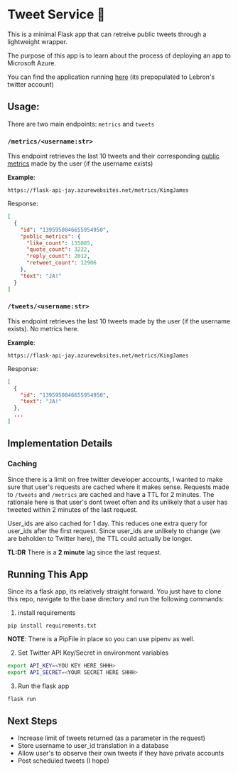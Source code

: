 # Tweet Service 🦉

This is a minimal Flask app that can retreive public tweets through a lightweight wrapper. 

The purpose of this app is to learn about the process of deploying an app to Microsoft Azure.

You can find the application running [here](https://flask-api-jay.azurewebsites.net/metrics/KingJames) (its prepopulated to Lebron's twitter account)


## Usage:

There are two main endpoints: `metrics` and `tweets`

### `/metrics/<username:str>`

This endpoint retrieves the last 10 tweets and their corresponding [public metrics](https://developer.twitter.com/en/docs/twitter-api/metrics) made by the user (if the username exists)

**Example**:
```
https://flask-api-jay.azurewebsites.net/metrics/KingJames
```
Response:

```json
[ 
  {
    "id": "1395950846655954950", 
    "public_metrics": {
      "like_count": 135085, 
      "quote_count": 3222, 
      "reply_count": 2012, 
      "retweet_count": 12906
    }, 
    "text": "JA!"
  }
]
```
### `/tweets/<username:str>`

This endpoint retrieves the last 10 tweets made by the user (if the username exists). No metrics here.

**Example**:
```
https://flask-api-jay.azurewebsites.net/metrics/KingJames
```

Response:
```json
[
  {
    "id": "1395950846655954950", 
    "text": "JA!"
  },
  ...
]
```

## Implementation Details

 ### Caching
 Since there is a limit on free twitter developer accounts, I wanted to make sure that user's requests are cached where it makes sense. Requests made to `/tweets` and `/metrics` are cached and have a TTL for 2 minutes. The rationale here is that user's dont tweet often and its unlikely that a user has tweeted within 2 minutes of the last request. 

 User_ids are also cached for 1 day. This reduces one extra query for user_ids after the first request. Since user_ids are unlikely to change (we are beholden to Twitter here), the TTL could actually be longer.
 
 **TL:DR** There is a **2 minute** lag since the last request.

## Running This App
Since its a flask app, its relatively straight forward. You just have to clone this repo, navigate to the base directory and run the following commands:

1. install requirements

`pip install requirements.txt`

**NOTE**: There is a PipFile in place so you can use pipenv as well. 

2. Set Twitter API Key/Secret in environment variables
```bash
export API_KEY=<YOU KEY HERE SHHH>
export API_SECRET=<YOUR SECRET HERE SHHH> 
```

3. Run the flask app

`flask run`

## Next Steps
- Increase limit of tweets returned (as a parameter in the request)
- Store username to user_id translation in a database
- Allow user's to observe their own tweets if they have private accounts
- Post scheduled tweets (I hope)